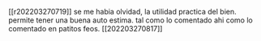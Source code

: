 [[r202203270719]]
se me habia olvidad, la utilidad practica del bien. permite tener una buena auto estima. tal como lo comentado ahi como lo comentado en patitos feos.
[[202203270817]]